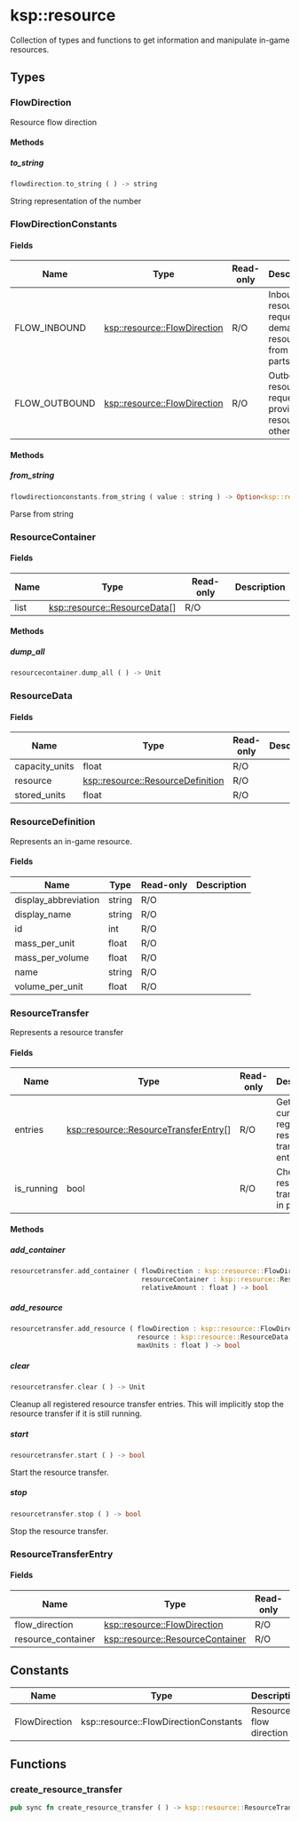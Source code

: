 # ksp::resource

Collection of types and functions to get information and manipulate in-game resources.


## Types


### FlowDirection

Resource flow direction

#### Methods

##### to_string

```rust
flowdirection.to_string ( ) -> string
```

String representation of the number

### FlowDirectionConstants



#### Fields

Name | Type | Read-only | Description
--- | --- | --- | ---
FLOW_INBOUND | [ksp::resource::FlowDirection](/reference/ksp/resource.md#flowdirection) | R/O | Inbound resource request (i.e demand resource from other parts)
FLOW_OUTBOUND | [ksp::resource::FlowDirection](/reference/ksp/resource.md#flowdirection) | R/O | Outbound resource request (i.e. provide resource to other parts)

#### Methods

##### from_string

```rust
flowdirectionconstants.from_string ( value : string ) -> Option<ksp::resource::FlowDirection>
```

Parse from string

### ResourceContainer



#### Fields

Name | Type | Read-only | Description
--- | --- | --- | ---
list | [ksp::resource::ResourceData](/reference/ksp/resource.md#resourcedata)[] | R/O | 

#### Methods

##### dump_all

```rust
resourcecontainer.dump_all ( ) -> Unit
```



### ResourceData



#### Fields

Name | Type | Read-only | Description
--- | --- | --- | ---
capacity_units | float | R/O | 
resource | [ksp::resource::ResourceDefinition](/reference/ksp/resource.md#resourcedefinition) | R/O | 
stored_units | float | R/O | 

### ResourceDefinition

Represents an in-game resource.


#### Fields

Name | Type | Read-only | Description
--- | --- | --- | ---
display_abbreviation | string | R/O | 
display_name | string | R/O | 
id | int | R/O | 
mass_per_unit | float | R/O | 
mass_per_volume | float | R/O | 
name | string | R/O | 
volume_per_unit | float | R/O | 

### ResourceTransfer

Represents a resource transfer


#### Fields

Name | Type | Read-only | Description
--- | --- | --- | ---
entries | [ksp::resource::ResourceTransferEntry](/reference/ksp/resource.md#resourcetransferentry)[] | R/O | Get currently registers resource transfer entries. 
is_running | bool | R/O | Check if a resource transfer is in progress. 

#### Methods

##### add_container

```rust
resourcetransfer.add_container ( flowDirection : ksp::resource::FlowDirection,
                                 resourceContainer : ksp::resource::ResourceContainer,
                                 relativeAmount : float ) -> bool
```



##### add_resource

```rust
resourcetransfer.add_resource ( flowDirection : ksp::resource::FlowDirection,
                                resource : ksp::resource::ResourceData,
                                maxUnits : float ) -> bool
```



##### clear

```rust
resourcetransfer.clear ( ) -> Unit
```

Cleanup all registered resource transfer entries.
This will implicitly stop the resource transfer if it is still running.


##### start

```rust
resourcetransfer.start ( ) -> bool
```

Start the resource transfer.


##### stop

```rust
resourcetransfer.stop ( ) -> bool
```

Stop the resource transfer.


### ResourceTransferEntry



#### Fields

Name | Type | Read-only | Description
--- | --- | --- | ---
flow_direction | [ksp::resource::FlowDirection](/reference/ksp/resource.md#flowdirection) | R/O | 
resource_container | [ksp::resource::ResourceContainer](/reference/ksp/resource.md#resourcecontainer) | R/O | 

## Constants

Name | Type | Description
--- | --- | ---
FlowDirection | ksp::resource::FlowDirectionConstants | Resource flow direction


## Functions


### create_resource_transfer

```rust
pub sync fn create_resource_transfer ( ) -> ksp::resource::ResourceTransfer
```


